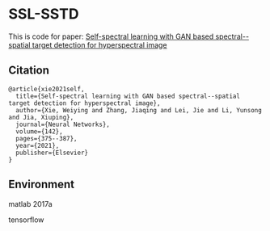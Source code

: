 # SSL-SSTD
This is code for paper: [Self-spectral learning with GAN based spectral--spatial target detection for hyperspectral image](https://www.sciencedirect.com/science/article/pii/S0893608021002252)

## Citation

```
@article{xie2021self,
  title={Self-spectral learning with GAN based spectral--spatial target detection for hyperspectral image},
  author={Xie, Weiying and Zhang, Jiaqing and Lei, Jie and Li, Yunsong and Jia, Xiuping},
  journal={Neural Networks},
  volume={142},
  pages={375--387},
  year={2021},
  publisher={Elsevier}
}
```

## Environment
matlab 2017a

tensorflow

